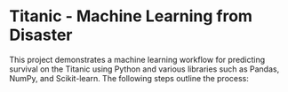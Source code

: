 # Titanic - Machine Learning from Disaster
This project demonstrates a machine learning workflow for predicting survival on the Titanic using Python and various libraries such as Pandas, NumPy, and Scikit-learn. The following steps outline the process:

